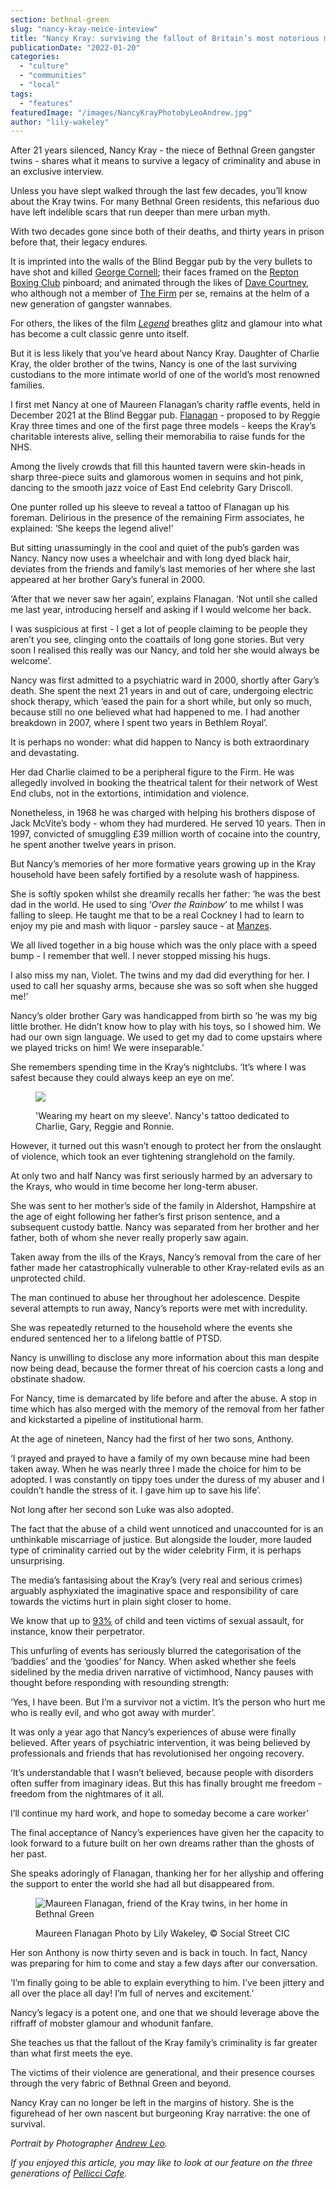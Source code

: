 ```yaml
---
section: bethnal-green
slug: "nancy-kray-neice-inteview"
title: "Nancy Kray: surviving the fallout of Britain’s most notorious mobsters"
publicationDate: "2022-01-20"
categories: 
  - "culture"
  - "communities"
  - "local"
tags: 
  - "features"
featuredImage: "/images/NancyKrayPhotobyLeoAndrew.jpg"
author: "lily-wakeley"
---
```


After 21 years silenced, Nancy Kray - the niece of Bethnal Green gangster twins - shares what it means to survive a legacy of criminality and abuse in an exclusive interview.

Unless you have slept walked through the last few decades, you’ll know about the Kray twins. For many Bethnal Green residents, this nefarious duo have left indelible scars that run deeper than mere urban myth. 

With two decades gone since both of their deaths, and thirty years in prison before that, their legacy endures. 

It is imprinted into the walls of the Blind Beggar pub by the very bullets to have shot and killed [George Cornell](https://en.wikipedia.org/wiki/George_Cornell); their faces framed on the [Repton Boxing Club](https://bethnalgreenlondon.co.uk/repton-boxing-club-history/) pinboard; and animated through the likes of [Dave Courtney](http://www.davecourtney.com/), who although not a member of [The Firm](https://thekraytwins.fandom.com/wiki/The_Firm) per se, remains at the helm of a new generation of gangster wannabes. 

For others, the likes of the film [_Legend_](https://www.theguardian.com/film/legend) breathes glitz and glamour into what has become a cult classic genre unto itself.

But it is less likely that you’ve heard about Nancy Kray. Daughter of Charlie Kray, the older brother of the twins, Nancy is one of the last surviving custodians to the more intimate world of one of the world’s most renowned families. 

I first met Nancy at one of Maureen Flanagan’s charity raffle events, held in December 2021 at the Blind Beggar pub. [Flanagan](https://www.waterstones.com/book/one-of-the-family/maureen-flanagan/9781784750763) - proposed to by Reggie Kray three times and one of the first page three models - keeps the Kray’s charitable interests alive, selling their memorabilia to raise funds for the NHS.

Among the lively crowds that fill this haunted tavern were skin-heads in sharp three-piece suits and glamorous women in sequins and hot pink, dancing to the smooth jazz voice of East End celebrity Gary Driscoll. 

One punter rolled up his sleeve to reveal a tattoo of Flanagan up his foreman. Delirious in the presence of the remaining Firm associates, he explained: ‘She keeps the legend alive!’

But sitting unassumingly in the cool and quiet of the pub’s garden was Nancy. Nancy now uses a wheelchair and with long dyed black hair, deviates from the friends and family’s last memories of her where she last appeared at her brother Gary’s funeral in 2000.

‘After that we never saw her again’, explains Flanagan. ‘Not until she called me last year, introducing herself and asking if I would welcome her back. 

I was suspicious at first - I get a lot of people claiming to be people they aren’t you see, clinging onto the coattails of long gone stories. But very soon I realised this really was our Nancy, and told her she would always be welcome’. 

Nancy was first admitted to a psychiatric ward in 2000, shortly after Gary’s death. She spent the next 21 years in and out of care, undergoing electric shock therapy, which ‘eased the pain for a short while, but only so much, because still no one believed what had happened to me. I had another breakdown in 2007, where I spent two years in Bethlem Royal’. 

It is perhaps no wonder: what did happen to Nancy is both extraordinary and devastating. 

Her dad Charlie claimed to be a peripheral figure to the Firm. He was allegedly involved in booking the theatrical talent for their network of West End clubs, not in the extortions, intimidation and violence. 

Nonetheless, in 1968 he was charged with helping his brothers dispose of Jack McVite’s body - whom they had murdered. He served 10 years. Then in 1997, convicted of smuggling £39 million worth of cocaine into the country, he spent another twelve years in prison.

But Nancy’s memories of her more formative years growing up in the Kray household have been safely fortified by a resolute wash of happiness. 

She is softly spoken whilst she dreamily recalls her father: ‘he was the best dad in the world. He used to sing ‘_Over the Rainbow_’ to me whilst I was falling to sleep. He taught me that to be a real Cockney I had to learn to enjoy my pie and mash with liquor - parsley sauce - at [Manzes](https://www.manze.co.uk/). 

We all lived together in a big house which was the only place with a speed bump - I remember that well. I never stopped missing his hugs. 

I also miss my nan, Violet. The twins and my dad did everything for her. I used to call her squashy arms, because she was so soft when she hugged me!’

Nancy’s older brother Gary was handicapped from birth so ‘he was my big little brother. He didn’t know how to play with his toys, so I showed him. We had our own sign language. We used to get my dad to come upstairs where we played tricks on him! We were inseparable.’ 

She remembers spending time in the Kray’s nightclubs. ‘It’s where I was safest because they could always keep an eye on me’. 

<figure>

![](/images/TattooPortrait.jpg)

<figcaption>

'Wearing my heart on my sleeve'. Nancy's tattoo dedicated to Charlie, Gary, Reggie and Ronnie.

</figcaption>

</figure>

However, it turned out this wasn’t enough to protect her from the onslaught of violence, which took an ever tightening stranglehold on the family.

At only two and half Nancy was first seriously harmed by an adversary to the Krays, who would in time become her long-term abuser. 

She was sent to her mother’s side of the family in Aldershot, Hampshire at the age of eight following her father’s first prison sentence, and a subsequent custody battle. Nancy was separated from her brother and her father, both of whom she never really properly saw again. 

Taken away from the ills of the Krays, Nancy’s removal from the care of her father made her catastrophically vulnerable to other Kray-related evils as an unprotected child. 

The man continued to abuse her throughout her adolescence. Despite several attempts to run away, Nancy’s reports were met with incredulity. 

She was repeatedly returned to the household where the events she endured sentenced her to a lifelong battle of PTSD.

Nancy is unwilling to disclose any more information about this man despite now being dead, because the former threat of his coercion casts a long and obstinate shadow.

For Nancy, time is demarcated by life before and after the abuse. A stop in time which has also merged with the memory of the removal from her father and kickstarted a pipeline of institutional harm. 

At the age of nineteen, Nancy had the first of her two sons, Anthony.

‘I prayed and prayed to have a family of my own because mine had been taken away. When he was nearly three I made the choice for him to be adopted. I was constantly on tippy toes under the duress of my abuser and I couldn’t handle the stress of it. I gave him up to save his life’. 

Not long after her second son Luke was also adopted. 

The fact that the abuse of a child went unnoticed and unaccounted for is an unthinkable miscarriage of justice. But alongside the louder, more lauded type of criminality carried out by the wider celebrity Firm, it is perhaps unsurprising. 

The media’s fantasising about the Kray’s (very real and serious crimes) arguably asphyxiated the imaginative space and responsibility of care towards the victims hurt in plain sight closer to home.

We know that up to [93%](https://www.rainn.org/statistics/perpetrators-sexual-violence) of child and teen victims of sexual assault, for instance, know their perpetrator.

This unfurling of events has seriously blurred the categorisation of the ‘baddies’ and the ‘goodies’ for Nancy. When asked whether she feels sidelined by the media driven narrative of victimhood, Nancy pauses with thought before responding with resounding strength:

‘Yes, I have been. But I’m a survivor not a victim. It’s the person who hurt me who is really evil, and who got away with murder’. 

It was only a year ago that Nancy’s experiences of abuse were finally believed. After years of psychiatric intervention, it was being believed by professionals and friends that has revolutionised her ongoing recovery.

‘It’s understandable that I wasn’t believed, because people with disorders often suffer from imaginary ideas. But this has finally brought me freedom - freedom from the nightmares of it all. 

I’ll continue my hard work, and hope to someday become a care worker’ 

The final acceptance of Nancy’s experiences have given her the capacity to look forward to a future built on her own dreams rather than the ghosts of her past. 

She speaks adoringly of Flanagan, thanking her for her allyship and offering the support to enter the world she had all but disappeared from.

<figure>

![Maureen Flanagan, friend of the Kray twins, in her home in Bethnal Green](/images/MaureenFlanagan-1024x683.jpg)

<figcaption>

Maureen Flanagan Photo by Lily Wakeley, © Social Street CIC

</figcaption>

</figure>

Her son Anthony is now thirty seven and is back in touch. In fact, Nancy was preparing for him to come and stay a few days after our conversation. 

‘I’m finally going to be able to explain everything to him. I’ve been jittery and all over the place all day! I’m full of nerves and excitement.’

Nancy’s legacy is a potent one, and one that we should leverage above the riffraff of mobster glamour and whodunit fanfare. 

She teaches us that the fallout of the Kray family’s criminality is far greater than what first meets the eye. 

The victims of their violence are generational, and their presence courses through the very fabric of Bethnal Green and beyond. 

Nancy Kray can no longer be left in the margins of history. She is the figurehead of her own nascent but burgeoning Kray narrative: the one of survival. 

_Portrait by Photographer [Andrew Leo](https://www.andrewleophoto.com/)._

_If you enjoyed this article, you may like to look at our feature on the three generations of [Pellicci Cafe](https://bethnalgreenlondon.co.uk/e-pellicci-cafe-anna-nev-interview/)._
